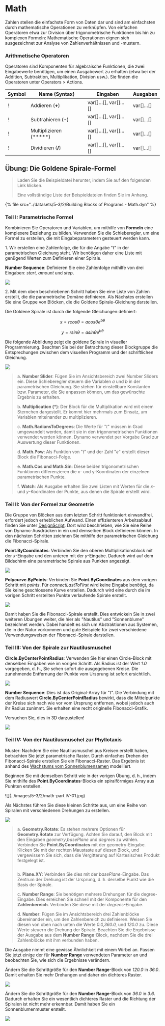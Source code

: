 # Math

Zahlen stellen die einfachste Form von Daten dar und sind am einfachsten durch mathematische Operationen zu verknüpfen. Von einfachen Operatoren etwa zur Division über trigonometrische Funktionen bis hin zu komplexen Formeln: Mathematische Operationen eignen sich ausgezeichnet zur Analyse von Zahlenverhältnissen und -mustern.

### Arithmetische Operatoren

Operatoren sind Komponenten für algebraische Funktionen, die zwei Eingabewerte benötigen, um einen Ausgabewert zu erhalten (etwa bei der Addition, Subtraktion, Multiplikation, Division usw.). Sie finden die Operatoren unter Operators > Actions.

| Symbol                                                  | Name (Syntax)     | Eingaben                     | Ausgaben      |
| ----------------------------------------------------- | ----------------- | -------------------------- | ------------ |
| \![](<../images/5-1/addition(1)(1) (1) (1).jpg>)       | Addieren (**+**)       | var[]...[], var[]...[] | var[]...[] |
| \![](<../images/5-1/Subtraction(1)(1) (1) (1).jpg>)    | Subtrahieren (**-**)  | var[]...[], var[]...[] | var[]...[] |
| \![](<../images/5-1/Multiplication(1)(1) (1) (1).jpg>) | Multiplizieren (*****) | var[]...[], var[]...[] | var[]...[] |
| \![](<../images/5-1/Division(1)(1) (1) (1).jpg>)       | Dividieren (**/**)    | var[]...[], var[]...[] | var[]...[] |

## Übung: Die Goldene Spirale-Formel

> Laden Sie die Beispieldatei herunter, indem Sie auf den folgenden Link klicken.
>
> Eine vollständige Liste der Beispieldateien finden Sie im Anhang.

{% file src="../datasets/5-3/2/Building Blocks of Programs - Math.dyn" %}

### Teil I: Parametrische Formel

Kombinieren Sie Operatoren und Variablen, um mithilfe von **Formeln** eine komplexere Beziehung zu bilden. Verwenden Sie die Schieberegler, um eine Formel zu erstellen, die mit Eingabeparametern gesteuert werden kann.

1\. Wir erstellen eine Zahlenfolge, die für die Angabe "t" in der parametrischen Gleichung steht. Wir benötigen daher eine Liste mit genügend Werten zum Definieren einer Spirale.

**Number Sequence**: Definieren Sie eine Zahlenfolge mithilfe von drei Eingaben: _start, amount_ und _step_.

![](../images/5-3/2/math-partI-01.jpg)

2\. Mit dem oben beschriebenen Schritt haben Sie eine Liste von Zahlen erstellt, die die parametrische Domäne definieren. Als Nächstes erstellen Sie eine Gruppe von Blöcken, die die Goldene Spirale-Gleichung darstellen.

Die Goldene Spirale ist durch die folgende Gleichungen definiert:

$$
x = r cos θ = a cos θ e^{bθ}
$$

$$
y = r sin θ = a sin θe^{bθ}
$$

Die folgende Abbildung zeigt die goldene Spirale in visueller Programmierung. Beachten Sie bei der Betrachtung dieser Blockgruppe die Entsprechungen zwischen dem visuellen Programm und der schriftlichen Gleichung.

![](../images/5-3/2/math-partI-02.jpg)

> a. **Number Slider**: Fügen Sie im Ansichtsbereich zwei Number Sliders ein. Diese Schieberegler steuern die Variablen _a_ und _b_ in der parametrischen Gleichung. Sie stehen für einstellbare Konstanten bzw. Parameter, die Sie anpassen können, um das gewünschte Ergebnis zu erhalten.
>
> b. **Multiplication (*)**: Der Block für die Multiplikation wird mit einem Sternchen dargestellt. Er kommt hier mehrmals zum Einsatz, um Variablen miteinander zu multiplizieren.
>
> c. **Math.RadiansToDegrees**: Die Werte für "_t_" müssen in Grad umgewandelt werden, damit sie in den trigonometrischen Funktionen verwendet werden können. Dynamo verwendet per Vorgabe Grad zur Auswertung dieser Funktionen.
>
> d. **Math.Pow**: Als Funktion von "_t_" und der Zahl "_e_" erstellt dieser Block die Fibonacci-Folge.
>
> e. **Math.Cos und Math.Sin**: Diese beiden trigonometrischen Funktionen differenzieren die x- und y-Koordinaten der einzelnen parametrischen Punkte.
>
> f. **Watch**: Als Ausgabe erhalten Sie zwei Listen mit Werten für die _x_\- und _y_-Koordinaten der Punkte, aus denen die Spirale erstellt wird.

### Teil II: Von der Formel zur Geometrie

Die Gruppe von Blöcken aus dem letzten Schritt funktioniert einwandfrei, erfordert jedoch erheblichen Aufwand. Einen effizienteren Arbeitsablauf finden Sie unter [DesignScript](../../8\_coding\_in\_dynamo/8-1\_code-blocks-and-design-script/2-design-script-syntax.md). Dort wird beschrieben, wie Sie eine Reihe von Dynamo-Ausdrücken in ein und demselben Block definieren können. In den nächsten Schritten zeichnen Sie mithilfe der parametrischen Gleichung die Fibonacci-Spirale.

**Point.ByCoordinates**: Verbinden Sie den oberen Multiplikationsblock mit der _x_-Eingabe und den unteren mit der _y_-Eingabe. Dadurch wird auf dem Bildschirm eine parametrische Spirale aus Punkten angezeigt.

![](../images/5-3/2/math-partII-01.gif)

**Polycurve.ByPoints**: Verbinden Sie **Point.ByCoordinates** aus dem vorigen Schritt mit _points_. Für _connectLastToFirst_ wird keine Eingabe benötigt, da Sie keine geschlossene Kurve erstellen. Dadurch wird eine durch die im vorigen Schritt erstellten Punkte verlaufende Spirale erstellt.

![](../images/5-3/2/math-partII-02.jpg)

Damit haben Sie die Fibonacci-Spirale erstellt. Dies entwickeln Sie in zwei weiteren Übungen weiter, die hier als "Nautilus" und "Sonnenblume" bezeichnet werden. Dabei handelt es sich um Abstraktionen aus Systemen, die in der Natur vorkommen und gute Beispiele für zwei verschiedene Verwendungsweisen der Fibonacci-Spirale darstellen.

### Teil III: Von der Spirale zur Nautilusmuschel

**Circle.ByCenterPointRadius**: Verwenden Sie hier einen Circle-Block mit denselben Eingaben wie im vorigen Schritt. Als Radius ist der Wert _1.0_ vorgegeben, d. h., Sie sehen sofort die ausgegebenen Kreise. Die zunehmende Entfernung der Punkte vom Ursprung ist sofort ersichtlich.

![](../images/5-3/2/math-partIII-01.jpg)

**Number Sequence**: Dies ist das Original-Array für "_t_". Die Verbindung mit dem Radiuswert **Circle.ByCenterPointRadius** bewirkt, dass die Mittelpunkte der Kreise sich nach wie vor vom Ursprung entfernen, wobei jedoch auch ihr Radius zunimmt. Sie erhalten eine recht originelle Fibonacci-Grafik.

Versuchen Sie, dies in 3D darzustellen!

![](../images/5-3/2/math-partIII-02.gif)

### Teil IV: Von der Nautilusmuschel zur Phyllotaxis

Muster: Nachdem Sie eine Nautilusmuschel aus Kreisen erstellt haben, betrachten Sie jetzt parametrische Raster. Durch einfaches Drehen der Fibonacci-Spirale erstellen Sie ein Fibonacci-Raster. Das Ergebnis ist anhand des [Wachstums vom Sonnenblumensamen](https://blogs.unimelb.edu.au/sciencecommunication/2018/09/02/this-flower-uses-maths-to-reproduce/) modelliert.

Beginnen Sie mit demselben Schritt wie in der vorigen Übung, d. h., indem Sie mithilfe des **Point.ByCoordinates**-Blocks ein spiralförmiges Array aus Punkten erstellen.

\![](../images/5-3/2/math-part IV-01.jpg)

Als Nächstes führen Sie diese kleinen Schritte aus, um eine Reihe von Spiralen mit verschiedenen Drehungen zu erstellen.

![](../images/5-3/2/math-partIV-02.jpg)

> a. **Geometry.Rotate**: Es stehen mehrere Optionen für **Geometry.Rotate** zur Verfügung. Achten Sie darauf, den Block mit den Eingaben _geometry_,_basePlane_ und _degrees_ zu wählen. Verbinden Sie **Point.ByCoordinates** mit der geometry-Eingabe. Klicken Sie mit der rechten Maustaste auf diesen Block, und vergewissern Sie sich, dass die Vergitterung auf Kartesisches Produkt festgelegt ist.
>
> <img src="../images/5-3/2/math-partIV-03crossproduct.jpg" alt="" data-size="original">
>
> b. **Plane.XY**: Verbinden Sie dies mit der _basePlane_-Eingabe. Das Zentrum der Drehung ist der Ursprung, d. h. derselbe Punkt wie die Basis der Spirale.
>
> c. **Number Range**: Sie benötigen mehrere Drehungen für die degree-Eingabe. Dies erreichen Sie schnell mit der Komponente für den **Zahlenbereich**. Verbinden Sie diese mit der _degrees_-Eingabe.
>
> d. **Number**: Fügen Sie im Ansichtsbereich drei Zahlenblöcke übereinander ein, um den Zahlenbereich zu definieren. Weisen Sie diesen von oben nach unten die Werte _0.0,360.0,_ und _120.0_ zu. Diese Werte steuern die Drehung der Spirale. Beachten Sie die Ergebnisse der Ausgabe aus dem **Number Range**-Block, nachdem Sie die drei Zahlenblöcke mit ihm verbunden haben.

Die Ausgabe nimmt eine gewisse Ähnlichkeit mit einem Wirbel an. Passen Sie jetzt einige der für **Number Range** verwendeten Parameter an und beobachten Sie, wie sich die Ergebnisse verändern.

Ändern Sie die Schrittgröße für den **Number Range**-Block von _120.0_ in _36.0_. Damit erhalten Sie mehr Drehungen und daher ein dichteres Raster.

![](../images/5-3/2/math-partIV-04.jpg)

Ändern Sie die Schrittgröße für den **Number Range**-Block von _36.0_ in _3.6_. Dadurch erhalten Sie ein wesentlich dichteres Raster und die Richtung der Spiralen ist nicht mehr erkennbar. Damit haben Sie ein Sonnenblumenmuster erstellt.

![](../images/5-3/2/math-partIV-05.jpg)
